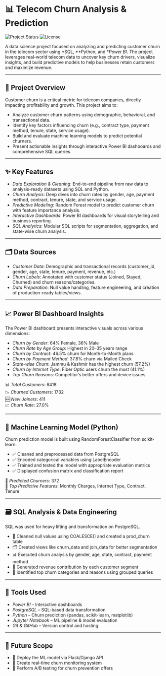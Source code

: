 # 📊 Telecom Churn Analysis & Prediction

![Project Status](https://img.shields.io/badge/Status-Active-brightgreen)
![License](https://img.shields.io/badge/License-MIT-blue)

A data science project focused on analyzing and predicting customer churn in the telecom sector using *SQL, **Python, and **Power BI*. The project leverages real-world telecom data to uncover key churn drivers, visualize insights, and build predictive models to help businesses retain customers and maximize revenue.

---

## 📌 Project Overview

Customer churn is a critical metric for telecom companies, directly impacting profitability and growth. This project aims to:

- Analyze customer churn patterns using demographic, behavioral, and transactional data.
- Identify key factors influencing churn (e.g., contract type, payment method, tenure, state, service usage).
- Build and evaluate machine learning models to predict potential churners.
- Present actionable insights through interactive Power BI dashboards and comprehensive SQL queries.

---

## ✨ Key Features

- *Data Exploration & Cleaning*: End-to-end pipeline from raw data to analysis-ready datasets using SQL and Python.
- *Churn Analysis*: Deep dives into churn rates by gender, age, payment method, contract, tenure, state, and service usage.
- *Predictive Modeling*: Random Forest model to predict customer churn with feature importance analysis.
- *Interactive Dashboards*: Power BI dashboards for visual storytelling and business reporting.
- *SQL Analytics*: Modular SQL scripts for segmentation, aggregation, and state-wise churn analysis.

---

## 🗂 Data Sources

- *Customer Data*: Demographic and transactional records (customer_id, gender, age, state, tenure, payment, revenue, etc.)
- *Churn Labels*: Annotated with customer status (Joined, Stayed, Churned) and churn reasons/categories.
- *Data Preparation*: Null value handling, feature engineering, and creation of production-ready tables/views.

---

## 📈 Power BI Dashboard Insights

The Power BI dashboard presents interactive visuals across various dimensions:

- *Churn by Gender*: 64% Female, 36% Male  
- *Churn Rate by Age Group*: Highest in 20–35 years range  
- *Churn by Contract*: 46.5% churn for Month-to-Month plans  
- *Churn by Payment Method*: 37.8% churn via Mailed Check  
- *State-wise Churn*: Jammu & Kashmir has the highest churn (57.2%)  
- *Churn by Internet Type*: Fiber Optic users churn the most (41.1%)  
- *Top Churn Reasons*: Competitor’s better offers and device issues  

📊 *Total Customers*: 6418  
📉 *Churned Customers*: 1732  
🆕 *New Joiners*: 411  
📈 *Churn Rate*: 27.0%

---

## 🧠 Machine Learning Model (Python)

Churn prediction model is built using RandomForestClassifier from scikit-learn.

- ✅ Cleaned and preprocessed data from PostgreSQL  
- ✅ Encoded categorical variables using LabelEncoder  
- ✅ Trained and tested the model with appropriate evaluation metrics  
- ✅ Displayed confusion matrix and classification report  

📌 *Predicted Churners*: 372  
📌 *Top Predictive Features*: Monthly Charges, Internet Type, Contract, Tenure

---

## 🗃 SQL Analysis & Data Engineering

SQL was used for heavy lifting and transformation on PostgreSQL.

- 🧹 Cleaned null values using COALESCE() and created a prod_churn table  
- 🗂 Created views like churn_data and join_data for better segmentation  
- 📊 Executed churn analysis by gender, age, state, contract, payment method  
- 🧾 Generated revenue contribution by each customer segment  
- 🧠 Identified top churn categories and reasons using grouped queries  

---

## 💼 Tools Used

- *Power BI* – Interactive dashboards  
- *PostgreSQL* – SQL-based data transformation  
- *Python* – Churn prediction (pandas, scikit-learn, matplotlib)  
- *Jupyter Notebook* – ML pipeline & model evaluation  
- *Git & GitHub* – Version control and hosting  

---

## 📌 Future Scope

- 🚀 Deploy the ML model via Flask/Django API  
- 🔁 Create real-time churn monitoring system  
- 🧪 Perform A/B testing for churn prevention offers
